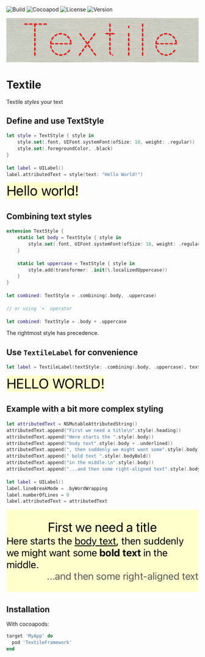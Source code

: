 ![Build](https://img.shields.io/github/workflow/status/aegzorz/textile/Unit%20Tests?style=for-the-badge)
![Cocoapod](https://img.shields.io/cocoapods/p/TextileFramework?style=for-the-badge)
![License](https://img.shields.io/cocoapods/l/TextileFramework?style=for-the-badge)
![Version](https://img.shields.io/github/v/release/aegzorz/textile?style=for-the-badge)

![Textile Logo](/Textile/Tests/__Snapshots__/ReadmeTests/testLogo.1.png?raw=true)

# Textile
Textile _styles_ your text

## Define and use TextStyle
```swift
let style = TextStyle { style in
    style.set(.font, UIFont.systemFont(ofSize: 18, weight: .regular))
    style.set(.foregroundColor, .black)
}

let label = UILabel()
label.attributedText = style(text: "Hello World!")
```

![Simple Style](/Textile/Tests/__Snapshots__/ReadmeTests/testSimpleStyle.1.png?raw=true)

## Combining text styles
```swift
extension TextStyle {
    static let body = TextStyle { style in
        style.set(.font, UIFont.systemFont(ofSize: 18, weight: .regular))
    }

    static let uppercase = TextStyle { style in
        style.add(transformer: .init(\.localizedUppercase))
    }
}

let combined: TextStyle = .combining(.body, .uppercase)

// or using `+` operator

let combined: TextStyle = .body + .uppercase
```
The rightmost style has precedence.

## Use `TextileLabel` for convenience
```swift
let label = TextileLabel(textStyle: .combining(.body, .uppercase), text: "Hello World!")
```
![Textile Label](/Textile/Tests/__Snapshots__/ReadmeTests/testTextileLabel.1.png?raw=true)

## Example with a bit more complex styling
```swift
let attributedText = NSMutableAttributedString()
attributedText.append("First we need a title\n".style(.heading))
attributedText.append("Here starts the ".style(.body))
attributedText.append("body text".style(.body + .underlined))
attributedText.append(", then suddenly we might want some".style(.body))
attributedText.append(" bold text ".style(.bodyBold))
attributedText.append("in the middle.\n".style(.body))
attributedText.append("...and then some right-aligned text".style(.body + .rightGray))

let label = UILabel()
label.lineBreakMode = .byWordWrapping
label.numberOfLines = 0
label.attributedText = attributedText
```

![Complex](/Textile/Tests/__Snapshots__/ReadmeTests/testComplexStyle.1.png?raw=true)

## Installation

With cocoapods:
```ruby
target 'MyApp' do
  pod 'TextileFramework'
end
```


